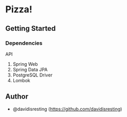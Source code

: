 # Pizza!


## Getting Started

### Dependencies
API
1. Spring Web
2. Spring Data JPA
3. PostgreSQL Driver
4. Lombok



## Author
- @davidisresting (https://github.com/davidisresting)


